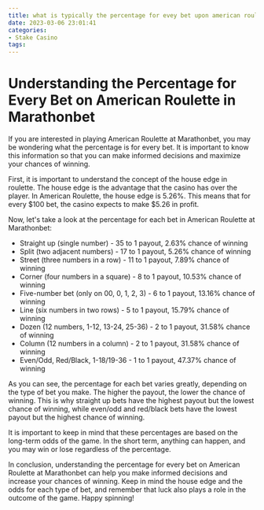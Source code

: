 ```yaml
---
title: what is typically the percentage for evey bet upon american roulette marathonbet
date: 2023-03-06 23:01:41
categories:
- Stake Casino
tags:
---
```



# Understanding the Percentage for Every Bet on American Roulette in Marathonbet


If you are interested in playing American Roulette at Marathonbet, you may be wondering what the percentage is for every bet. It is important to know this information so that you can make informed decisions and maximize your chances of winning.

First, it is important to understand the concept of the house edge in roulette. The house edge is the advantage that the casino has over the player. In American Roulette, the house edge is 5.26%. This means that for every $100 bet, the casino expects to make $5.26 in profit.

Now, let's take a look at the percentage for each bet in American Roulette at Marathonbet:

- Straight up (single number) - 35 to 1 payout, 2.63% chance of winning
- Split (two adjacent numbers) - 17 to 1 payout, 5.26% chance of winning
- Street (three numbers in a row) - 11 to 1 payout, 7.89% chance of winning
- Corner (four numbers in a square) - 8 to 1 payout, 10.53% chance of winning
- Five-number bet (only on 00, 0, 1, 2, 3) - 6 to 1 payout, 13.16% chance of winning
- Line (six numbers in two rows) - 5 to 1 payout, 15.79% chance of winning
- Dozen (12 numbers, 1-12, 13-24, 25-36) - 2 to 1 payout, 31.58% chance of winning
- Column (12 numbers in a column) - 2 to 1 payout, 31.58% chance of winning
- Even/Odd, Red/Black, 1-18/19-36 - 1 to 1 payout, 47.37% chance of winning

As you can see, the percentage for each bet varies greatly, depending on the type of bet you make. The higher the payout, the lower the chance of winning. This is why straight up bets have the highest payout but the lowest chance of winning, while even/odd and red/black bets have the lowest payout but the highest chance of winning.

It is important to keep in mind that these percentages are based on the long-term odds of the game. In the short term, anything can happen, and you may win or lose regardless of the percentage.

In conclusion, understanding the percentage for every bet on American Roulette at Marathonbet can help you make informed decisions and increase your chances of winning. Keep in mind the house edge and the odds for each type of bet, and remember that luck also plays a role in the outcome of the game. Happy spinning!